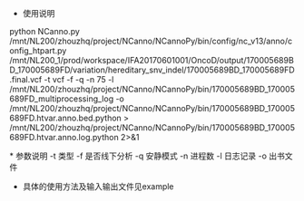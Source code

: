 * 使用说明
<p>python NCanno.py /mnt/NL200/zhouzhq/project/NCanno/NCannoPy/bin/config/nc_v13/anno/config_htpart.py /mnt/NL200_1/prod/workspace/IFA20170601001/OncoD/output/170005689BD_170005689FD/variation/hereditary_snv_indel/170005689BD_170005689FD.final.vcf -t vcf -f -q -n 75 -l /mnt/NL200/zhouzhq/project/NCanno/NCannoPy/bin/170005689BD_170005689FD_multiprocessing_log  -o /mnt/NL200/zhouzhq/project/NCanno/NCannoPy/bin/170005689BD_170005689FD.htvar.anno.bed.python > /mnt/NL200/zhouzhq/project/NCanno/NCannoPy/bin/170005689BD_170005689FD.htvar.anno.log.python 2>&1
</p>
* 参数说明       
-t 类型      
-f 是否线下分析         
-q 安静模式        
-n 进程数       
-l 日志记录        
-o 出书文件      

* 具体的使用方法及输入输出文件见example
